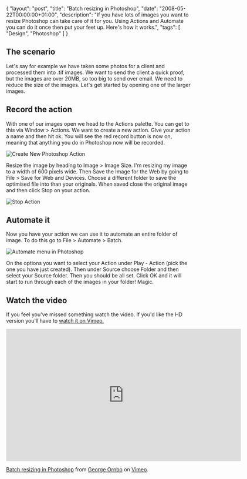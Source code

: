 {
  "layout": "post",
  "title": "Batch resizing in Photoshop",
  "date": "2008-05-22T00:00:00+01:00",
  "description": "If you have lots of images you want to resize Photoshop can take care of it for you. Using Actions and Automate you can do it once then put your feet up. Here's how it works.",
  "tags": [
    "Design",
    "Photoshop"
  ]
}

## The scenario

Let's say for example we have taken some photos for a client and processed them into .tif images. We want to send the client a quick proof, but the images are over 20MB, so too big to send over email. We need to reduce the size of the images. Let's get started by opening one of the larger images. 

## Record the action

With one of our images open we head to the Actions palette. You can get to this via Window > Actions. We want to create a new action. Give your action a name and then hit ok. You will see the red record button is now on, meaning that anything you do in Photoshop now will be recorded.

![Create New Photoshop Action][1] 

Resize the image by heading to Image > Image Size. I'm resizing my image to a width of 600 pixels wide. Then Save the Image for the Web by going to File > Save for Web and Devices. Choose a different folder to save the optimised file into than your originals. When saved close the original image and then click Stop on your action.

![Stop Action][2] 

## Automate it

Now you have your action we can use it to automate an entire folder of image. To do this go to File > Automate > Batch.

![Automate menu in Photoshop][3] 

On the options you want to select your Action under Play - Action (pick the one you have just created). Then under Source choose Folder and then select your Source folder. Then you should be all set. Click OK and it will start to run through each of the images in your folder! Magic.

## Watch the video

If you feel you've missed something watch the video. If you'd like the HD version you'll have to [watch it on Vimeo.][4]

<iframe src="http://player.vimeo.com/video/1050103?title=0&amp;byline=0&amp;portrait=0" width="640" height="360" frameborder="0" webkitAllowFullScreen mozallowfullscreen allowFullScreen></iframe><p><a href="http://vimeo.com/1050103">Batch resizing in Photoshop</a> from <a href="http://vimeo.com/shapeshed">George Ornbo</a> on <a href="http://vimeo.com">Vimeo</a>.</p>

 [1]: http://shapeshed.com/images/articles/create_new_action.jpg
 [2]: http://shapeshed.com/images/articles/stop_action.jpg
 [3]: http://shapeshed.com/images/articles/automate_batch.jpg
 [4]: http://www.vimeo.com/1050103
